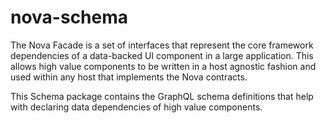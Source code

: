 # nova-schema

The Nova Facade is a set of interfaces that represent the core framework dependencies of a data-backed UI component in a large application. This allows high value components to be written in a host agnostic fashion and used within any host that implements the Nova contracts.

This Schema package contains the GraphQL schema definitions that help with declaring data dependencies of high value components.

